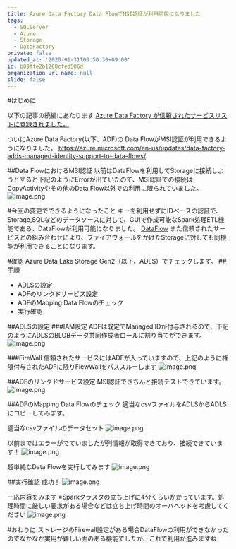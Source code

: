 ```yaml
---
title: Azure Data Factory Data FlowでMSI認証が利用可能になりました
tags:
  - SQLServer
  - Azure
  - Storage
  - DataFactory
private: false
updated_at: '2020-01-31T00:50:30+09:00'
id: b09ffe2b1208cfed506d
organization_url_name: null
slide: false
---
```

#はじめに

以下の記事の続編にあたります
[Azure Data Factory が信頼されたサービスリストに登録されました。](https://qiita.com/ryoma-nagata/items/5d227cbebc8cbf6f3cbb)

ついにAzure Data Factory(以下、ADF)の Data FlowがMSI認証が利用できるようになりました。
https://azure.microsoft.com/en-us/updates/data-factory-adds-managed-identity-support-to-data-flows/

##Data FlowにおけるMSI認証
以前はDataFlowを利用してStorageに接続しようとすると下記のようにErrorが出ていたので、MSI認証での接続はCopyActivityやその他のData Flow以外での利用に限られていました。
![image.png](https://qiita-image-store.s3.ap-northeast-1.amazonaws.com/0/281819/d7abb184-fe3c-69da-bb4d-29099281972e.png)


#今回の変更でできるようになったこと
キーを利用せずにIDベースの認証で、Storage,SQLなどのデータソースに対して、GUIで作成可能なSpark処理ETL機能である、DataFlowが利用可能になりました。
[DataFlow](https://docs.microsoft.com/ja-jp/azure/data-factory/concepts-data-flow-overview)
また信頼されたサービスとの組み合わせにより、ファイアウォールをかけたStorageに対しても同機能が利用できることになります。


#確認
Azure Data Lake Storage Gen2（以下、ADLS）でチェックします。
##手順
 - ADLSの設定
 - ADFのリンクドサービス設定
 - ADFのMapping Data Flowのチェック
 - 実行確認

##ADLSの設定
###IAM設定
ADFは既定でManaged IDが付与されるので、下記のようにADLSのBLOBデータ共同作成者ロールに割り当てができます。
![image.png](https://qiita-image-store.s3.ap-northeast-1.amazonaws.com/0/281819/25bcae91-dc8d-95c1-312e-9f43deeb82db.png)

###FireWall
信頼されたサービスにはADFが入っていますので、上記のように権限付与されたADFに限りFiewWallをパススルーします
![image.png](https://qiita-image-store.s3.ap-northeast-1.amazonaws.com/0/281819/e019029a-e750-b92d-306e-d49470cb4f7c.png)

##ADFのリンクドサービス設定
MSI認証できちんと接続テストできています。
![image.png](https://qiita-image-store.s3.ap-northeast-1.amazonaws.com/0/281819/71b7f742-b8d1-31b0-eaa9-bc994d1332c1.png)

##ADFのMapping Data Flowのチェック
適当なcsvファイルをADLSからADLSにコピーしてみます。

適当なcsvファイルのデータセット
![image.png](https://qiita-image-store.s3.ap-northeast-1.amazonaws.com/0/281819/eb97d6b5-e574-cdc9-2784-6d89e4ba72d6.png)


以前まではエラーがでていましたが列情報が取得できており、接続できています！
![image.png](https://qiita-image-store.s3.ap-northeast-1.amazonaws.com/0/281819/78d40c31-dcae-c76a-aa47-042257cb8220.png)


超単純なData Flowを実行してみます
![image.png](https://qiita-image-store.s3.ap-northeast-1.amazonaws.com/0/281819/0339f204-50d0-6cc2-f4e3-509bb1ba459b.png)

##実行確認
成功！
![image.png](https://qiita-image-store.s3.ap-northeast-1.amazonaws.com/0/281819/5ee41358-401d-12c0-968a-b1d63aef382a.png)


一応内容をみます
※Sparkクラスタの立ち上げに4分くらいかかっています。処理時間に厳しい要求がある場合などは立ち上げ時間のオーバヘッドを考慮してください
![image.png](https://qiita-image-store.s3.ap-northeast-1.amazonaws.com/0/281819/dd4a2d71-a9d0-2346-29d4-028bfadfcbcc.png)

#おわりに
ストレージのFirewall設定がある場合DataFlowの利用ができなかったのでなかなか実用が難しい面のある機能でしたが、これで利用が進みますね


